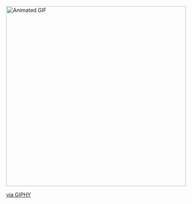 <div>
    <img src="https://media.giphy.com/media/VTtANKl0beDFQRLDTh/giphy.gif" alt="Animated GIF" width="480" height="480">
    <p><a href="https://giphy.com/gifs/thecodingspacerd-code-coding-eatsleepcode-VTtANKl0beDFQRLDTh">via GIPHY</a></p>
</div>
